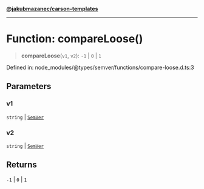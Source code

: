 [**@jakubmazanec/carson-templates**](../../../../README.md)

---

# Function: compareLoose()

> **compareLoose**(`v1`, `v2`): `-1` \| `0` \| `1`

Defined in: node_modules/@types/semver/functions/compare-loose.d.ts:3

## Parameters

### v1

`string` | [`SemVer`](../classes/SemVer.md)

### v2

`string` | [`SemVer`](../classes/SemVer.md)

## Returns

`-1` \| `0` \| `1`
